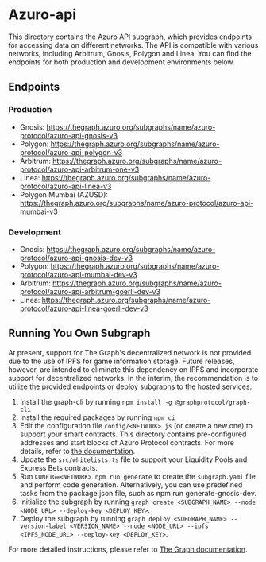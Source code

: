 # Azuro-api

This directory contains the Azuro API subgraph, which provides endpoints for accessing data on different networks. The API is compatible with various networks, including Arbitrum, Gnosis, Polygon and Linea. You can find the endpoints for both production and development environments below.

## Endpoints

### Production

- Gnosis: <https://thegraph.azuro.org/subgraphs/name/azuro-protocol/azuro-api-gnosis-v3>
- Polygon: <https://thegraph.azuro.org/subgraphs/name/azuro-protocol/azuro-api-polygon-v3>
- Arbitrum: <https://thegraph.azuro.org/subgraphs/name/azuro-protocol/azuro-api-arbitrum-one-v3>
- Linea: <https://thegraph.azuro.org/subgraphs/name/azuro-protocol/azuro-api-linea-v3>
- Polygon Mumbai (AZUSD): <https://thegraph.azuro.org/subgraphs/name/azuro-protocol/azuro-api-mumbai-v3>

### Development

- Gnosis: <https://thegraph.azuro.org/subgraphs/name/azuro-protocol/azuro-api-gnosis-dev-v3>
- Polygon: <https://thegraph.azuro.org/subgraphs/name/azuro-protocol/azuro-api-mumbai-dev-v3>
- Arbitrum: <https://thegraph.azuro.org/subgraphs/name/azuro-protocol/azuro-api-arbitrum-goerli-dev-v3>
- Linea: <https://thegraph.azuro.org/subgraphs/name/azuro-protocol/azuro-api-linea-goerli-dev-v3>

## Running You Own Subgraph

At present, support for The Graph's decentralized network is not provided due to the use of IPFS for game information storage. Future releases, however, are intended to eliminate this dependency on IPFS and incorporate support for decentralized networks. In the interim, the recommendation is to utilize the provided endpoints or deploy subgraphs to the hosted services.

1. Install the graph-cli by running `npm install -g @graphprotocol/graph-cli`
2. Install the required packages by running `npm ci`
3. Edit the configuration file `config/<NETWORK>.js` (or create a new one) to support your smart contracts. This directory contains pre-configured addresses and start blocks of Azuro Protocol contracts. For more details, refer to [the documentation](https://thegraph.com/docs/en/developing/creating-a-subgraph/).
4. Update the `src/whitelists.ts` file to support your Liquidity Pools and Express Bets contracts.
5. Run `CONFIG=<NETWORK> npm run generate` to create the `subgraph.yaml` file and perform code generation. Alternatively, you can use predefined tasks from the package.json file, such as npm run generate-gnosis-dev.
6. Initialize the subgraph by running `graph create <SUBGRAPH_NAME> --node <NODE_URL> --deploy-key <DEPLOY_KEY>`.
7. Deploy the subgraph by running `graph deploy <SUBGRAPH_NAME> --version-label <VERSION_NAME> --node <NODE_URL> --ipfs <IPFS_NODE_URL> --deploy-key <DEPLOY_KEY>`.

For more detailed instructions, please refer to [The Graph documentation](https://thegraph.com/docs/en/deploying/deploying-a-subgraph-to-hosted/).
